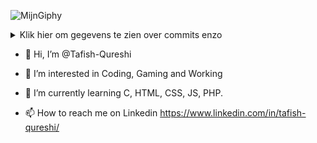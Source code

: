 ![MijnGiphy](https://media2.giphy.com/media/R4Pyf8ypD3z5npO9H9/giphy.gif)
<details>
  <summary>Klik hier om gegevens te zien over commits enzo</summary>

![Tafish Qureshi's github stats](https://github-readme-stats.vercel.app/api?username=Tafish-Qureshi&theme=tokyonight&show_icons=true)
</details>

- 👋 Hi, I’m @Tafish-Qureshi
- 👀 I’m interested in Coding, Gaming and Working
- 🌱 I’m currently learning C, HTML, CSS, JS, PHP.

- 📫 How to reach me on Linkedin
https://www.linkedin.com/in/tafish-qureshi/
<!---
Tafish-Qureshi/Tafish-Qureshi is a ✨ special ✨ repository because its `README.md` (this file) appears on your GitHub profile.
You can click the Preview link to take a look at your changes.
--->
